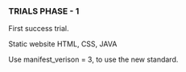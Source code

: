 ### TRIALS PHASE - 1
First success trial.

Static website
HTML, CSS, JAVA

Use manifest_verison = 3, to use the new standard.
